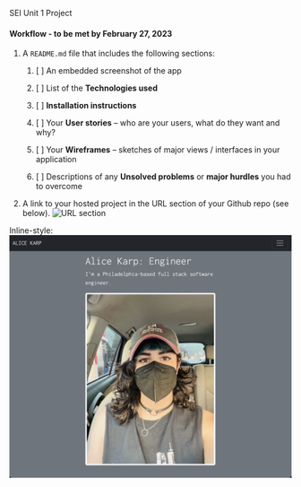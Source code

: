 SEI Unit 1 Project

#### Workflow - to be met by February 27, 2023
1. A `README.md` file that includes the following sections:
    1. [ ] An embedded screenshot of the app

    1. [ ] List of the **Technologies used**
    1. [ ] **Installation instructions**
    1. [ ] Your **User stories** – who are your users, what do they want and why?
    1. [ ] Your **Wireframes** – sketches of major views / interfaces in your application
    1. [ ] Descriptions of any **Unsolved problems** or **major hurdles** you had to overcome
1. A link to your hosted project in the URL section of your Github repo (see below).
    ![URL section](https://media.giphy.com/media/WUsOlSNbPlE72OudJs/giphy.gif)

Inline-style: 
![URL section](https://raw.githubusercontent.com/hexxxx/portfolio/gh-pages/images/screenshot.png)